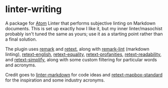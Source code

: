 # linter-writing

A package for [Atom](http://atom.io) Linter that performs subjective linting on Markdown documents. This is set up exactly how I like it, but my inner linter/masochist probably isn't tuned the same as yours; use it as a starting point rather than a final solution.

The plugin uses [remark](https://github.com/gnab/remark) and [retext](https://github.com/wooorm/retext), along with [remark-lint](https://github.com/wooorm/remark-lint) (markdown linting), [retext-english](https://github.com/wooorm/retext-english), [retext-equality](https://github.com/wooorm/retext-equality), [retext-profanities](https://github.com/wooorm/retext-profanities), [retext-readability](https://github.com/wooorm/retext-readability), and [retext-simplify](https://github.com/wooorm/retext-simplify), along with some custom filtering for particular words and acronyms.

Credit goes to [linter-markdown](https://github.com/AtomLinter/linter-markdown) for code ideas and [retext-mapbox-standard](https://github.com/mapbox/retext-mapbox-standard) for the inspiration and some industry acronyms. 
